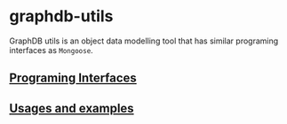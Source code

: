 # graphdb-utils
GraphDB utils is an object data modelling tool that has similar programing interfaces as `Mongoose`.

## [Programing Interfaces](https://csse-uoft.github.io/graphdb-utils/modules.html)
## [Usages and examples](https://github.com/csse-uoft/graphdb-utils/blob/main/examples/README.md)
